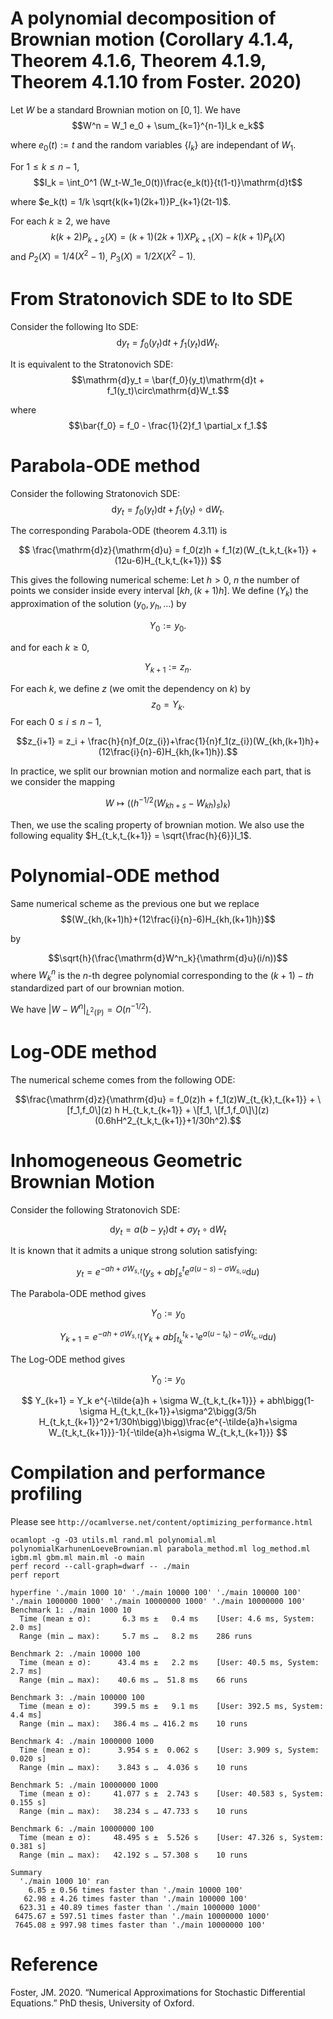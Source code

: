 # A polynomial decomposition of Brownian motion (Corollary 4.1.4, Theorem 4.1.6, Theorem 4.1.9, Theorem 4.1.10 from Foster. 2020)
Let $W$ be a standard Brownian motion on $[0, 1]$. We have
$$W^n = W_1 e_0 + \sum_{k=1}^{n-1}I_k e_k$$

where $e_0(t) := t$ and the random variables $\{I_k\}$ are independant of $W_1$.

For $1\leq k\leq n-1$, 
$$I_k = \int_0^1 (W_t-W_1e_0(t))\frac{e_k(t)}{t(1-t)}\mathrm{d}t$$

where $e_k(t) = 1/k \sqrt{k(k+1)(2k+1)}P_{k+1}(2t-1)$.

For each $k\geq 2$, we have
$$k(k+2)P_{k+2}(X) = (k+1)(2k+1)XP_{k+1}(X)-k(k+1)P_k(X)$$
and $P_2(X) = 1/4(X^2-1)$, $P_3(X)=1/2X(X^2-1)$.

# From Stratonovich SDE to Ito SDE
Consider the following Ito SDE:
$$\mathrm{d}y_t = f_0(y_t)\mathrm{d}t + f_1(y_t)\mathrm{d}W_t.$$

It is equivalent to the Stratonovich SDE:
$$\mathrm{d}y_t = \bar{f_0}(y_t)\mathrm{d}t + f_1(y_t)\circ\mathrm{d}W_t.$$

where 
$$\bar{f_0} = f_0 - \frac{1}{2}f_1 \partial_x f_1.$$

# Parabola-ODE method
Consider the following Stratonovich SDE:
$$\mathrm{d}y_t = f_0(y_t)\mathrm{d}t + f_1(y_t)\circ \mathrm{d}W_t.$$

The corresponding Parabola-ODE (theorem 4.3.11) is

$$
\frac{\mathrm{d}z}{\mathrm{d}u} = f_0(z)h + f_1(z)(W_{t_k,t_{k+1}} + (12u-6)H_{t_k,t_{k+1}})
$$

This gives the following numerical scheme:
Let $h>0$, $n$ the number of points we consider inside every interval $[kh,(k+1)h]$.
We define $(Y_k)$ the approximation of the solution $(y_0, y_h, \ldots)$ by

$$Y_0 := y_0.
$$

and for each $k\geq 0$,

$$Y_{k+1} := z_n.
$$

For each $k$, we define $z$ (we omit the dependency on $k$) by
$$z_0 = Y_k.$$
For each $0\leq i \leq n-1$,

$$z_{i+1} = z_i + \frac{h}{n}f_0(z_{i})+\frac{1}{n}f_1(z_{i})(W_{kh,(k+1)h}+(12\frac{i}{n}-6)H_{kh,(k+1)h}).$$

In practice, we split our brownian motion and normalize each part, that is we consider the mapping

$$W\mapsto ((h^{-1/2}(W_{kh+s}-W_{kh})_s)_k)$$

Then, we use the scaling property of brownian motion. We also use the following equality $H_{t_k,t_{k+1}} = \sqrt{\frac{h}{6}}I_1$.

# Polynomial-ODE method
Same numerical scheme as the previous one but we replace 
$$(W_{kh,(k+1)h}+(12\frac{i}{n}-6)H_{kh,(k+1)h})$$ 

by

$$\sqrt{h}(\frac{\mathrm{d}W^n_k}{\mathrm{d}u}(i/n))$$
where $W^n_k$ is the $n$-th degree polynomial corresponding to the $(k+1)-th$ standardized part of our brownian motion.

We have $|W-W^n|_{L^2(\mathbb{P})} = O(n^{-1/2})$.

# Log-ODE method
The numerical scheme comes from the following ODE:

$$\frac{\mathrm{d}z}{\mathrm{d}u} = f_0(z)h + f_1(z)W_{t_{k},t_{k+1}} + \[f_1,f_0\](z) h H_{t_k,t_{k+1}} + \[f_1, \[f_1,f_0\]\](z)(0.6hH^2_{t_k,t_{k+1}}+1/30h^2).$$

# Inhomogeneous Geometric Brownian Motion
Consider the following Stratonovich SDE:

$$\mathrm{d}y_t = a(b-y_t)\mathrm{d}t + \sigma y_t\circ\mathrm{d}W_t$$

It is known that it admits a unique strong solution satisfying:

$$y_t = e^{-ah+\sigma W_{s,t}}\bigg(y_s+ab\int_s^t e^{a(u-s)-\sigma W_{s,u}}\mathrm{d}u\bigg)$$

The Parabola-ODE method gives

$$
Y_0 := y_0$$

$$
Y_{k+1} = e^{-ah+\sigma W_{s,t}}(Y_k+ab\int_{t_k}^{t_{k+1}} e^{a(u-t_k)-\sigma \tilde{W}_{t_k,u}}\mathrm{d}u)
$$

The Log-ODE method gives

$$
Y_0 := y_0$$

$$
Y_{k+1} = Y_k e^{-\tilde{a}h + \sigma W_{t_k,t_{k+1}}} + abh\bigg(1-\sigma H_{t_k,t_{k+1}}+\sigma^2\bigg(3/5h H_{t_k,t_{k+1}}^2+1/30h\bigg)\bigg)\frac{e^{-\tilde{a}h+\sigma W_{t_k,t_{k+1}}}-1}{-\tilde{a}h+\sigma W_{t_k,t_{k+1}}}
$$

# Compilation and performance profiling
Please see `http://ocamlverse.net/content/optimizing_performance.html`
```
ocamlopt -g -O3 utils.ml rand.ml polynomial.ml polynomialKarhunenLoeveBrownian.ml parabola_method.ml log_method.ml igbm.ml gbm.ml main.ml -o main
perf record --call-graph=dwarf -- ./main
perf report
```


```
hyperfine './main 1000 10' './main 10000 100' './main 100000 100' './main 1000000 1000' './main 10000000 1000' './main 10000000 100' 
Benchmark 1: ./main 1000 10
  Time (mean ± σ):       6.3 ms ±   0.4 ms    [User: 4.6 ms, System: 2.0 ms]
  Range (min … max):     5.7 ms …   8.2 ms    286 runs
 
Benchmark 2: ./main 10000 100
  Time (mean ± σ):      43.4 ms ±   2.2 ms    [User: 40.5 ms, System: 2.7 ms]
  Range (min … max):    40.6 ms …  51.8 ms    66 runs
 
Benchmark 3: ./main 100000 100
  Time (mean ± σ):     399.5 ms ±   9.1 ms    [User: 392.5 ms, System: 4.4 ms]
  Range (min … max):   386.4 ms … 416.2 ms    10 runs
 
Benchmark 4: ./main 1000000 1000
  Time (mean ± σ):      3.954 s ±  0.062 s    [User: 3.909 s, System: 0.020 s]
  Range (min … max):    3.843 s …  4.036 s    10 runs
 
Benchmark 5: ./main 10000000 1000
  Time (mean ± σ):     41.077 s ±  2.743 s    [User: 40.583 s, System: 0.155 s]
  Range (min … max):   38.234 s … 47.733 s    10 runs
 
Benchmark 6: ./main 10000000 100
  Time (mean ± σ):     48.495 s ±  5.526 s    [User: 47.326 s, System: 0.381 s]
  Range (min … max):   42.192 s … 57.308 s    10 runs
 
Summary
  './main 1000 10' ran
    6.85 ± 0.56 times faster than './main 10000 100'
   62.98 ± 4.26 times faster than './main 100000 100'
  623.31 ± 40.89 times faster than './main 1000000 1000'
 6475.67 ± 597.51 times faster than './main 10000000 1000'
 7645.08 ± 997.98 times faster than './main 10000000 100'
``` 

# Reference
Foster, JM. 2020. “Numerical Approximations for Stochastic Differential Equations.” PhD thesis, University of Oxford.
